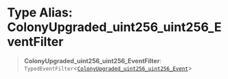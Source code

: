 # Type Alias: ColonyUpgraded\_uint256\_uint256\_EventFilter

> **ColonyUpgraded\_uint256\_uint256\_EventFilter**: `TypedEventFilter`\<[`ColonyUpgraded_uint256_uint256_Event`](ColonyUpgraded_uint256_uint256_Event.md)\>
